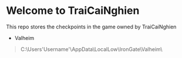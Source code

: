 # Welcome to TraiCaiNghien

This repo stores the checkpoints in the game owned by TraiCaiNghien

- Valheim
 >C:\Users\'Username'\AppData\LocalLow\IronGate\Valheim\


